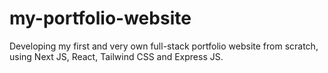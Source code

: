 # my-portfolio-website
Developing my first and very own full-stack portfolio website from scratch, using Next JS, React, Tailwind CSS and Express JS.
